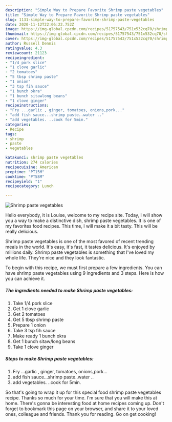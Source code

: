 ```yaml
---
description: "Simple Way to Prepare Favorite Shrimp paste vegetables"
title: "Simple Way to Prepare Favorite Shrimp paste vegetables"
slug: 1131-simple-way-to-prepare-favorite-shrimp-paste-vegetables
date: 2020-11-12T22:06:22.752Z
image: https://img-global.cpcdn.com/recipes/51757543/751x532cq70/shrimp-paste-vegetables-recipe-main-photo.jpg
thumbnail: https://img-global.cpcdn.com/recipes/51757543/751x532cq70/shrimp-paste-vegetables-recipe-main-photo.jpg
cover: https://img-global.cpcdn.com/recipes/51757543/751x532cq70/shrimp-paste-vegetables-recipe-main-photo.jpg
author: Russell Dennis
ratingvalue: 4.3
reviewcount: 21123
recipeingredient:
- "1/4 pork slice"
- "1 clove garlic"
- "2 tomatoes"
- "5 tbsp shrimp paste"
- "1 onion"
- "3 tsp fih sauce"
- "1 bunch okra"
- "1 bunch sitawlong beans"
- "1 clove ginger"
recipeinstructions:
- "Fry ...garlic , ginger, tomatoes, onions,pork..."
- "add fish sauce...shrimp paste..water .."
- "add vegetables. ..cook for 5min."
categories:
- Recipe
tags:
- shrimp
- paste
- vegetables

katakunci: shrimp paste vegetables 
nutrition: 274 calories
recipecuisine: American
preptime: "PT15M"
cooktime: "PT58M"
recipeyield: "1"
recipecategory: Lunch

---
```



![Shrimp paste vegetables](https://img-global.cpcdn.com/recipes/51757543/751x532cq70/shrimp-paste-vegetables-recipe-main-photo.jpg)

Hello everybody, it is Louise, welcome to my recipe site. Today, I will show you a way to make a distinctive dish, shrimp paste vegetables. It is one of my favorites food recipes. This time, I will make it a bit tasty. This will be really delicious.

Shrimp paste vegetables is one of the most favored of recent trending meals in the world. It's easy, it's fast, it tastes delicious. It's enjoyed by millions daily. Shrimp paste vegetables is something that I've loved my whole life. They're nice and they look fantastic.




To begin with this recipe, we must first prepare a few ingredients. You can have shrimp paste vegetables using 9 ingredients and 3 steps. Here is how you can achieve it.

<!--inarticleads1-->

##### The ingredients needed to make Shrimp paste vegetables:

1. Take 1/4 pork slice
1. Get 1 clove garlic
1. Get 2 tomatoes
1. Get 5 tbsp shrimp paste
1. Prepare 1 onion
1. Take 3 tsp fih sauce
1. Make ready 1 bunch okra
1. Get 1 bunch sitaw/long beans
1. Take 1 clove ginger




<!--inarticleads2-->

##### Steps to make Shrimp paste vegetables:

1. Fry ...garlic , ginger, tomatoes, onions,pork...
1. add fish sauce...shrimp paste..water ..
1. add vegetables. ..cook for 5min.




So that's going to wrap it up for this special food shrimp paste vegetables recipe. Thanks so much for your time. I'm sure that you will make this at home. There's gonna be interesting food at home recipes coming up. Don't forget to bookmark this page on your browser, and share it to your loved ones, colleague and friends. Thank you for reading. Go on get cooking!

